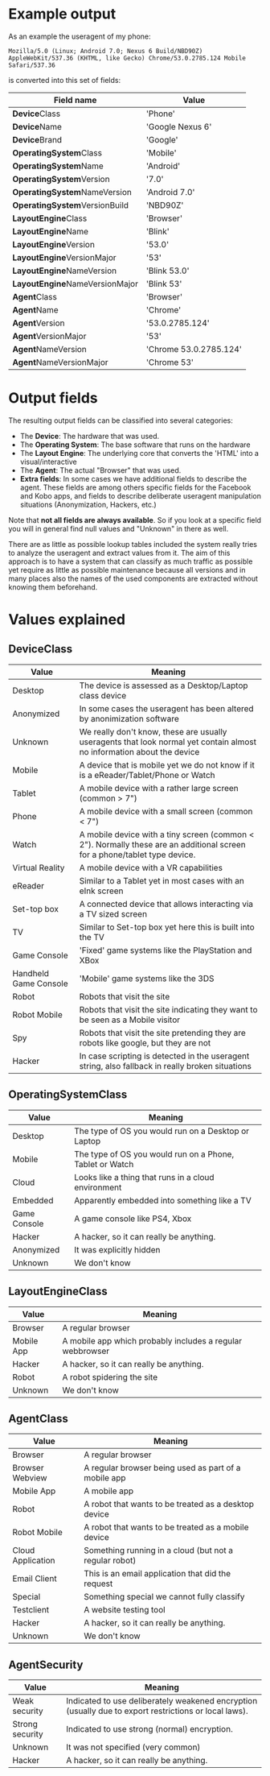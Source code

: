 Example output
==============
As an example the useragent of my phone:

    Mozilla/5.0 (Linux; Android 7.0; Nexus 6 Build/NBD90Z) AppleWebKit/537.36 (KHTML, like Gecko) Chrome/53.0.2785.124 Mobile Safari/537.36

is converted into this set of fields:

| Field name | Value |
| --- | --- |
|  **Device**Class                      | 'Phone'                |
|  **Device**Name                       | 'Google Nexus 6'       |
|  **Device**Brand                      | 'Google'               |
|  **OperatingSystem**Class             | 'Mobile'               |
|  **OperatingSystem**Name              | 'Android'              |
|  **OperatingSystem**Version           | '7.0'                  |
|  **OperatingSystem**NameVersion       | 'Android 7.0'          |
|  **OperatingSystem**VersionBuild      | 'NBD90Z'               |
|  **LayoutEngine**Class                | 'Browser'              |
|  **LayoutEngine**Name                 | 'Blink'                |
|  **LayoutEngine**Version              | '53.0'                 |
|  **LayoutEngine**VersionMajor         | '53'                   |
|  **LayoutEngine**NameVersion          | 'Blink 53.0'           |
|  **LayoutEngine**NameVersionMajor     | 'Blink 53'             |
|  **Agent**Class                       | 'Browser'              |
|  **Agent**Name                        | 'Chrome'               |
|  **Agent**Version                     | '53.0.2785.124'        |
|  **Agent**VersionMajor                | '53'                   |
|  **Agent**NameVersion                 | 'Chrome 53.0.2785.124' |
|  **Agent**NameVersionMajor            | 'Chrome 53'            |

Output fields
=============
The resulting output fields can be classified into several categories:

- The **Device**:
The hardware that was used.
- The **Operating System**:
The base software that runs on the hardware
- The **Layout Engine**:
The underlying core that converts the 'HTML' into a visual/interactive
- The **Agent**:
The actual "Browser" that was used.
- **Extra fields**:
In some cases we have additional fields to describe the agent. These fields are among others specific fields for the Facebook and Kobo apps,
and fields to describe deliberate useragent manipulation situations (Anonymization, Hackers, etc.)

Note that **not all fields are always available**. So if you look at a specific field you will in general find null values and "Unknown" in there as well.

There are as little as possible lookup tables included the system really tries to analyze the useragent and extract values from it.
The aim of this approach is to have a system that can classify as much traffic as possible yet require as little as possible maintenance
because all versions and in many places also the names of the used components are extracted without knowing them beforehand.

Values explained
================

DeviceClass
-----------

| Value | Meaning |
| --- | --- |
| Desktop               | The device is assessed as a Desktop/Laptop class device |
| Anonymized            | In some cases the useragent has been altered by anonimization software |
| Unknown               | We really don't know, these are usually useragents that look normal yet contain almost no information about the device |
| Mobile                | A device that is mobile yet we do not know if it is a eReader/Tablet/Phone or Watch |
| Tablet                | A mobile device with a rather large screen (common > 7") |
| Phone                 | A mobile device with a small screen (common < 7") |
| Watch                 | A mobile device with a tiny screen (common < 2"). Normally these are an additional screen for a phone/tablet type device. |
| Virtual Reality       | A mobile device with a VR capabilities |
| eReader               | Similar to a Tablet yet in most cases with an eInk screen |
| Set-top box           | A connected device that allows interacting via a TV sized screen |
| TV                    | Similar to Set-top box yet here this is built into the TV |
| Game Console          | 'Fixed' game systems like the PlayStation and XBox |
| Handheld Game Console | 'Mobile' game systems like the 3DS |
| Robot                 | Robots that visit the site |
| Robot Mobile          | Robots that visit the site indicating they want to be seen as a Mobile visitor |
| Spy                   | Robots that visit the site pretending they are robots like google, but they are not |
| Hacker                | In case scripting is detected in the useragent string, also fallback in really broken situations |

OperatingSystemClass
-----------

| Value | Meaning |
| --- | --- |
| Desktop      | The type of OS you would run on a Desktop or Laptop |
| Mobile       | The type of OS you would run on a Phone, Tablet or Watch |
| Cloud        | Looks like a thing that runs in a cloud environment |
| Embedded     | Apparently embedded into something like a TV |
| Game Console | A game console like PS4, Xbox |
| Hacker       | A hacker, so it can really be anything. |
| Anonymized   | It was explicitly hidden |
| Unknown      | We don't know |

LayoutEngineClass
-----------

| Value | Meaning |
| --- | --- |
| Browser    | A regular browser |
| Mobile App | A mobile app which probably includes a regular webbrowser |
| Hacker     | A hacker, so it can really be anything. |
| Robot      | A robot spidering the site |
| Unknown    | We don't know |

AgentClass
-----------

| Value | Meaning |
| --- | --- |
| Browser           | A regular browser |
| Browser Webview   | A regular browser being used as part of a mobile app |
| Mobile App        | A mobile app |
| Robot             | A robot that wants to be treated as a desktop device |
| Robot Mobile      | A robot that wants to be treated as a mobile device |
| Cloud Application | Something running in a cloud (but not a regular robot) |
| Email Client      | This is an email application that did the request |
| Special           | Something special we cannot fully classify |
| Testclient        | A website testing tool |
| Hacker            | A hacker, so it can really be anything. |
| Unknown           | We don't know |

AgentSecurity
-----------

| Value | Meaning |
| --- | --- |
| Weak security   | Indicated to use deliberately weakened encryption (usually due to export restrictions or local laws). |
| Strong security | Indicated to use strong (normal) encryption. |
| Unknown         | It was not specified (very common) |
| Hacker          | A hacker, so it can really be anything. |


